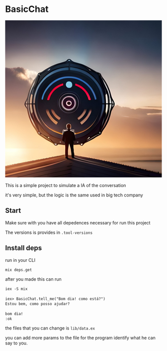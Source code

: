 # BasicChat

  ![](logo.jpeg#vitrinedev)

  This is a simple project to simulate a IA of the conversation

  it's very simple, but the logic is the same used in big tech company

## Start

Make sure with you have all depedences necessary for run this project

The versions is provides in `.tool-versions`


## Install deps

run in your CLI

```shell
mix deps.get
```

after you made this can run

```shell
iex -S mix

iex> BasicChat.tell_me("Bom dia! como está?")
Estou bem, como posso ajudar?

bom dia!
:ok
```

the files that you can change is `lib/data.ex`

you can add more params to the file for the program identify what he can say to you.